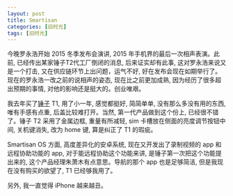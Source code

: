 ```yaml
---
layout: post
title: Smartisan
categories: [旧时光]
tags: [旧时光]
---
```


今晚罗永浩开始 2015 冬季发布会演讲, 2015 年手机界的最后一次相声表演。此前, 已经传出某家锤子T2代工厂倒闭的消息, 后来证实却有此事, 这对罗永浩来说又是一个打击, 又在供应链环节上出问题，运气不好, 好在发布会现在如期举行了。 现在的罗永浩一改之前的说相声的姿态, 现在比之前更加成熟, 因为经历了很多超出预期的事情, 对他的影响还是挺大的。创业唯艰。

我去年买了[锤子](www.smartisan.com) T1, 用了小一年, 感觉都挺好, 简简单单, 没有那么多没有用的东西, 唯有手感有点重, 后盖比较难打开。当然, 第一代产品做到这个份上, 已经很不错了。锤子 T2 采用了金属边框, 重量有所减轻, sim 卡槽放在侧面的亮度调节按钮中间, 关机键消失, 改为 home 键, 算是纠正了 T1 的瑕疵。

Smartisan OS 方面, 高度差异化的安卓系统, 现在又开发出了录制视频的 app 和远程协助功能的 app, 对于能远程协助这个功能来讲, 是锤子第一次把这个功能提出来的, 这个产品经理朱萧木有点意思。导航的那个 app 也是足够简洁, 但是我现在没有购买的欲望了, T1 已经够我用了。

另外, 我一直觉得 iPhone 越来越丑。
